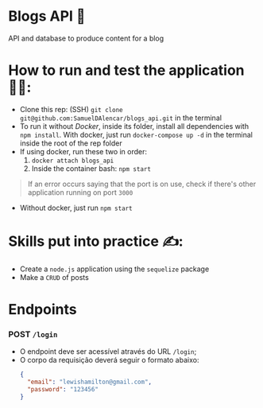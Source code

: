 # Blogs API 📰

 API and database to produce content for a blog
 
# How to run and test the application 👨‍💻:

 * Clone this rep: (SSH) `git clone git@github.com:SamuelDAlencar/blogs_api.git` in the terminal
 * To run it without *Docker*, inside its folder, install all dependencies with `npm install`. With docker, just run `docker-compose up -d` in the terminal inside the root of the rep folder
 * If using docker, run these two in order:
   1. `docker attach blogs_api`
   2. Inside the container bash: `npm start`
  > If an error occurs saying that the port is on use, check if there's other application running on port `3000`
 * Without docker, just run `npm start`

# Skills put into practice ✍:

  * Create a `node.js` application using the `sequelize` package
  * Make a `CRUD` of posts

# Endpoints
### POST `/login`
- O endpoint deve ser acessível através do URL `/login`;
- O corpo da requisição deverá seguir o formato abaixo:
  ```json
  {
    "email": "lewishamilton@gmail.com",
    "password": "123456"
  }
  ```
